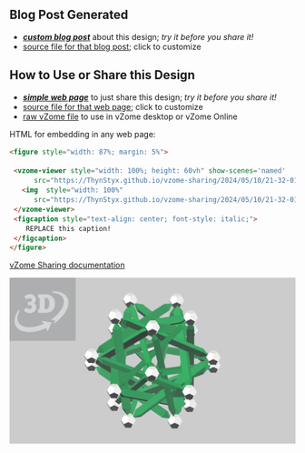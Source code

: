 
## Blog Post Generated

 - [***custom blog post***](<https://ThynStyx.github.io/vzome-sharing/2024/05/10/JK-5-Tetrahedron-study-with-scenes-21-32-01.html>) about this design; *try it before you share it!*
 - [source file for that blog post](<https://github.com/ThynStyx/vzome-sharing/edit/main/_posts/2024-05-10-JK-5-Tetrahedron-study-with-scenes-21-32-01.md>); click to customize
 


## How to Use or Share this Design

 - [***simple web page***](<https://ThynStyx.github.io/vzome-sharing/2024/05/10/21-32-01-JK-5-Tetrahedron-study-with-scenes/>) to just share this design; *try it before you share it!*
 - [source file for that web page](<https://github.com/ThynStyx/vzome-sharing/edit/main/2024/05/10/21-32-01-JK-5-Tetrahedron-study-with-scenes/index.md>); click to customize
 - [raw vZome file](<https://raw.githubusercontent.com/ThynStyx/vzome-sharing/main/2024/05/10/21-32-01-JK-5-Tetrahedron-study-with-scenes/JK-5-Tetrahedron-study-with-scenes.vZome>) to use in vZome desktop or vZome Online
 
 HTML for embedding in any web page:
 ```html
<figure style="width: 87%; margin: 5%">
  
  <vzome-viewer style="width: 100%; height: 60vh" show-scenes='named'
       src="https://ThynStyx.github.io/vzome-sharing/2024/05/10/21-32-01-JK-5-Tetrahedron-study-with-scenes/JK-5-Tetrahedron-study-with-scenes.vZome" >
    <img  style="width: 100%"
       src="https://ThynStyx.github.io/vzome-sharing/2024/05/10/21-32-01-JK-5-Tetrahedron-study-with-scenes/JK-5-Tetrahedron-study-with-scenes.png" >
  </vzome-viewer>
  <figcaption style="text-align: center; font-style: italic;">
     REPLACE this caption!
  </figcaption>
</figure>

 ```

[vZome Sharing documentation](https://vzome.github.io/vzome/sharing.html#how-it-works)

![Image](<JK-5-Tetrahedron-study-with-scenes.png>)

